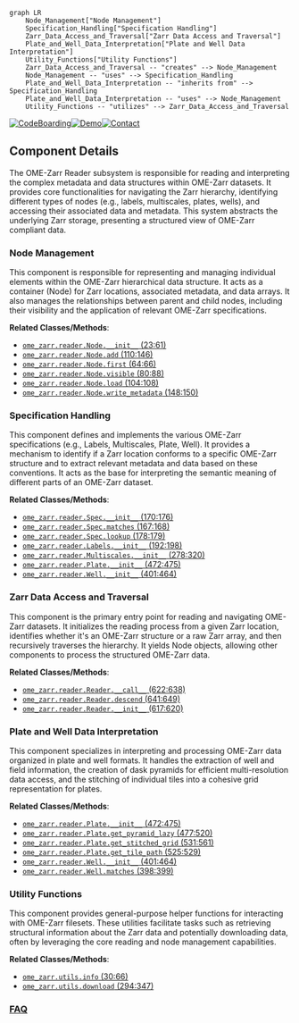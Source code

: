 ```mermaid
graph LR
    Node_Management["Node Management"]
    Specification_Handling["Specification Handling"]
    Zarr_Data_Access_and_Traversal["Zarr Data Access and Traversal"]
    Plate_and_Well_Data_Interpretation["Plate and Well Data Interpretation"]
    Utility_Functions["Utility Functions"]
    Zarr_Data_Access_and_Traversal -- "creates" --> Node_Management
    Node_Management -- "uses" --> Specification_Handling
    Plate_and_Well_Data_Interpretation -- "inherits from" --> Specification_Handling
    Plate_and_Well_Data_Interpretation -- "uses" --> Node_Management
    Utility_Functions -- "utilizes" --> Zarr_Data_Access_and_Traversal
```
[![CodeBoarding](https://img.shields.io/badge/Generated%20by-CodeBoarding-9cf?style=flat-square)](https://github.com/CodeBoarding/GeneratedOnBoardings)[![Demo](https://img.shields.io/badge/Try%20our-Demo-blue?style=flat-square)](https://www.codeboarding.org/demo)[![Contact](https://img.shields.io/badge/Contact%20us%20-%20contact@codeboarding.org-lightgrey?style=flat-square)](mailto:contact@codeboarding.org)

## Component Details

The OME-Zarr Reader subsystem is responsible for reading and interpreting the complex metadata and data structures within OME-Zarr datasets. It provides core functionalities for navigating the Zarr hierarchy, identifying different types of nodes (e.g., labels, multiscales, plates, wells), and accessing their associated data and metadata. This system abstracts the underlying Zarr storage, presenting a structured view of OME-Zarr compliant data.

### Node Management
This component is responsible for representing and managing individual elements within the OME-Zarr hierarchical data structure. It acts as a container (Node) for Zarr locations, associated metadata, and data arrays. It also manages the relationships between parent and child nodes, including their visibility and the application of relevant OME-Zarr specifications.


**Related Classes/Methods**:

- <a href="https://github.com/ome/ome-zarr-py/blob/master/ome_zarr/reader.py#L23-L61" target="_blank" rel="noopener noreferrer">`ome_zarr.reader.Node.__init__` (23:61)</a>
- <a href="https://github.com/ome/ome-zarr-py/blob/master/ome_zarr/reader.py#L110-L146" target="_blank" rel="noopener noreferrer">`ome_zarr.reader.Node.add` (110:146)</a>
- <a href="https://github.com/ome/ome-zarr-py/blob/master/ome_zarr/reader.py#L64-L66" target="_blank" rel="noopener noreferrer">`ome_zarr.reader.Node.first` (64:66)</a>
- <a href="https://github.com/ome/ome-zarr-py/blob/master/ome_zarr/reader.py#L80-L88" target="_blank" rel="noopener noreferrer">`ome_zarr.reader.Node.visible` (80:88)</a>
- <a href="https://github.com/ome/ome-zarr-py/blob/master/ome_zarr/reader.py#L104-L108" target="_blank" rel="noopener noreferrer">`ome_zarr.reader.Node.load` (104:108)</a>
- <a href="https://github.com/ome/ome-zarr-py/blob/master/ome_zarr/reader.py#L148-L150" target="_blank" rel="noopener noreferrer">`ome_zarr.reader.Node.write_metadata` (148:150)</a>


### Specification Handling
This component defines and implements the various OME-Zarr specifications (e.g., Labels, Multiscales, Plate, Well). It provides a mechanism to identify if a Zarr location conforms to a specific OME-Zarr structure and to extract relevant metadata and data based on these conventions. It acts as the base for interpreting the semantic meaning of different parts of an OME-Zarr dataset.


**Related Classes/Methods**:

- <a href="https://github.com/ome/ome-zarr-py/blob/master/ome_zarr/reader.py#L170-L176" target="_blank" rel="noopener noreferrer">`ome_zarr.reader.Spec.__init__` (170:176)</a>
- <a href="https://github.com/ome/ome-zarr-py/blob/master/ome_zarr/reader.py#L167-L168" target="_blank" rel="noopener noreferrer">`ome_zarr.reader.Spec.matches` (167:168)</a>
- <a href="https://github.com/ome/ome-zarr-py/blob/master/ome_zarr/reader.py#L178-L179" target="_blank" rel="noopener noreferrer">`ome_zarr.reader.Spec.lookup` (178:179)</a>
- <a href="https://github.com/ome/ome-zarr-py/blob/master/ome_zarr/reader.py#L192-L198" target="_blank" rel="noopener noreferrer">`ome_zarr.reader.Labels.__init__` (192:198)</a>
- <a href="https://github.com/ome/ome-zarr-py/blob/master/ome_zarr/reader.py#L278-L320" target="_blank" rel="noopener noreferrer">`ome_zarr.reader.Multiscales.__init__` (278:320)</a>
- <a href="https://github.com/ome/ome-zarr-py/blob/master/ome_zarr/reader.py#L472-L475" target="_blank" rel="noopener noreferrer">`ome_zarr.reader.Plate.__init__` (472:475)</a>
- <a href="https://github.com/ome/ome-zarr-py/blob/master/ome_zarr/reader.py#L401-L464" target="_blank" rel="noopener noreferrer">`ome_zarr.reader.Well.__init__` (401:464)</a>


### Zarr Data Access and Traversal
This component is the primary entry point for reading and navigating OME-Zarr datasets. It initializes the reading process from a given Zarr location, identifies whether it's an OME-Zarr structure or a raw Zarr array, and then recursively traverses the hierarchy. It yields Node objects, allowing other components to process the structured OME-Zarr data.


**Related Classes/Methods**:

- <a href="https://github.com/ome/ome-zarr-py/blob/master/ome_zarr/reader.py#L622-L638" target="_blank" rel="noopener noreferrer">`ome_zarr.reader.Reader.__call__` (622:638)</a>
- <a href="https://github.com/ome/ome-zarr-py/blob/master/ome_zarr/reader.py#L641-L649" target="_blank" rel="noopener noreferrer">`ome_zarr.reader.Reader.descend` (641:649)</a>
- <a href="https://github.com/ome/ome-zarr-py/blob/master/ome_zarr/reader.py#L617-L620" target="_blank" rel="noopener noreferrer">`ome_zarr.reader.Reader.__init__` (617:620)</a>


### Plate and Well Data Interpretation
This component specializes in interpreting and processing OME-Zarr data organized in plate and well formats. It handles the extraction of well and field information, the creation of dask pyramids for efficient multi-resolution data access, and the stitching of individual tiles into a cohesive grid representation for plates.


**Related Classes/Methods**:

- <a href="https://github.com/ome/ome-zarr-py/blob/master/ome_zarr/reader.py#L472-L475" target="_blank" rel="noopener noreferrer">`ome_zarr.reader.Plate.__init__` (472:475)</a>
- <a href="https://github.com/ome/ome-zarr-py/blob/master/ome_zarr/reader.py#L477-L520" target="_blank" rel="noopener noreferrer">`ome_zarr.reader.Plate.get_pyramid_lazy` (477:520)</a>
- <a href="https://github.com/ome/ome-zarr-py/blob/master/ome_zarr/reader.py#L531-L561" target="_blank" rel="noopener noreferrer">`ome_zarr.reader.Plate.get_stitched_grid` (531:561)</a>
- <a href="https://github.com/ome/ome-zarr-py/blob/master/ome_zarr/reader.py#L525-L529" target="_blank" rel="noopener noreferrer">`ome_zarr.reader.Plate.get_tile_path` (525:529)</a>
- <a href="https://github.com/ome/ome-zarr-py/blob/master/ome_zarr/reader.py#L401-L464" target="_blank" rel="noopener noreferrer">`ome_zarr.reader.Well.__init__` (401:464)</a>
- <a href="https://github.com/ome/ome-zarr-py/blob/master/ome_zarr/reader.py#L398-L399" target="_blank" rel="noopener noreferrer">`ome_zarr.reader.Well.matches` (398:399)</a>


### Utility Functions
This component provides general-purpose helper functions for interacting with OME-Zarr filesets. These utilities facilitate tasks such as retrieving structural information about the Zarr data and potentially downloading data, often by leveraging the core reading and node management capabilities.


**Related Classes/Methods**:

- <a href="https://github.com/ome/ome-zarr-py/blob/master/ome_zarr/utils.py#L30-L66" target="_blank" rel="noopener noreferrer">`ome_zarr.utils.info` (30:66)</a>
- <a href="https://github.com/ome/ome-zarr-py/blob/master/ome_zarr/utils.py#L294-L347" target="_blank" rel="noopener noreferrer">`ome_zarr.utils.download` (294:347)</a>




### [FAQ](https://github.com/CodeBoarding/GeneratedOnBoardings/tree/main?tab=readme-ov-file#faq)
